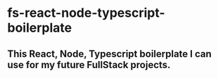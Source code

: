 # fs-react-node-typescript-boilerplate
## This React, Node, Typescript boilerplate I can use for my future FullStack projects.
